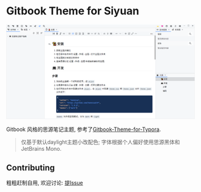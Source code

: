 # Gitbook Theme for Siyuan

![preview](./preview.png)

Gitbook 风格的思源笔记主题, 参考了[Gitbook-Theme-for-Typora](https://github.com/16soundsofsilence/typora-gitbook-theme).

> 仅基于默认daylight主题小改配色; 
> 字体根据个人偏好使用思源黑体和JetBrains Mono.

## Contributing

粗粗赶制自用, 欢迎讨论: [提Issue](https://github.com/yuuuxt/siyuan-gitbook-azure/issues/new)